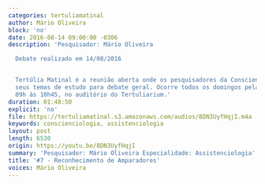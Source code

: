 ```yaml
---
categories: tertuliamatinal
author: Mário Oliveira
block: 'no'
date: 2016-08-14 09:00:00 -0306
description: 'Pesquisador: Mário Oliveira

  Debate realizado em 14/08/2016


  Tertúlia Matinal é a reunião aberta onde os pesquisadores da Conscienciologia apresentam
  seus temas de estudo para debate geral. Ocorre todos os domingos pela manhã, das
  09h às 10h45, no auditório do Tertuliarium.'
duration: 01:48:50
explicit: 'no'
file: https://tertuliamatinal.s3.amazonaws.com/audios/8DN3UyfHqjI.m4a
keywords: conscienciologia, assistenciologia
layout: post
length: 6530
origin: https://youtu.be/8DN3UyfHqjI
summary: 'Pesquisador: Mário Oliveira Especialidade: Assistenciologia'
title: '#7 - Reconhecimento de Amparadores'
voices: Mário Oliveira
---
```

